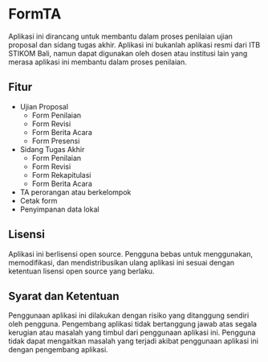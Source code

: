 # FormTA

Aplikasi ini dirancang untuk membantu dalam proses penilaian ujian proposal dan sidang tugas akhir. Aplikasi ini bukanlah aplikasi resmi dari ITB STIKOM Bali, namun dapat digunakan oleh dosen atau institusi lain yang merasa aplikasi ini membantu dalam proses penilaian.

## Fitur

- Ujian Proposal
   - Form Penilaian
   - Form Revisi
   - Form Berita Acara
   - Form Presensi
- Sidang Tugas Akhir
   - Form Penilaian
   - Form Revisi
   - Form Rekapitulasi
   - Form Berita Acara
- TA perorangan atau berkelompok
- Cetak form
- Penyimpanan data lokal

## Lisensi

Aplikasi ini berlisensi open source. Pengguna bebas untuk menggunakan, memodifikasi, dan mendistribusikan ulang aplikasi ini sesuai dengan ketentuan lisensi open source yang berlaku.

## Syarat dan Ketentuan

Penggunaan aplikasi ini dilakukan dengan risiko yang ditanggung sendiri oleh pengguna. Pengembang aplikasi tidak bertanggung jawab atas segala kerugian atau masalah yang timbul dari penggunaan aplikasi ini. Pengguna tidak dapat mengaitkan masalah yang terjadi akibat penggunaan aplikasi ini dengan pengembang aplikasi.

